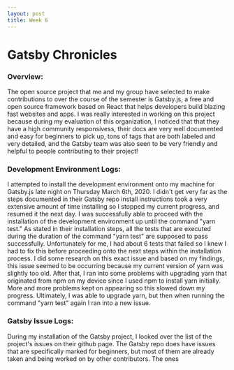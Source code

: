 ```yaml
---
layout: post
title: Week 6
---
```


# Gatsby Chronicles

### Overview:
The open source project that me and my group have selected to make contributions to over the course of the semester is Gatsby.js, a free and open source framework based on React that helps developers build blazing fast websites and apps. I was really interested in working on this project because during my evaluation of this organization, I noticed that that they have a high community responsivess, their docs are very well documented and easy for beginners to pick up, tons of tags that are both labeled and very detailed, and the Gatsby team was also seen to be very friendly and helpful to people contributing to their project! 

### Development Environment Logs:
I attempted to install the development environment onto my machine for Gatsby.js late night on Thursday March 6th, 2020. I didn't get very far as the steps documented in their Gatsby repo install instructions took a very extensive amount of time installing so I stopped my current progress, and resumed it the next day. I was successfully able to proceed with the installation of the development environment up until the command "yarn test." As stated in their installation steps, all the tests that are executed during the duration of the command "yarn test" are supposed to pass successfully. Unfortunately for me, I had about 6 tests that failed so I knew I had to fix this before proceeding onto the next steps within the installation process. I did some research on this exact issue and based on my findings, this issue seemed to be occurring because my current version of yarn was slightly too old. After that, I ran into some problems with upgrading yarn that originated from npm on my device since I used npm to install yarn initially. More and more problems kept on appearing so this slowed down my progress. Ultimately, I was able to upgrade yarn, but then when running the command "yarn test" again I ran into a new issue.


### Gatsby Issue Logs:
During my installation of the Gatsby project, I looked over the list of the project's issues on their github page. The Gatsby repo does have issues that are specifically marked for beginners, but most of them are already taken and being worked on by other contributors. The ones 